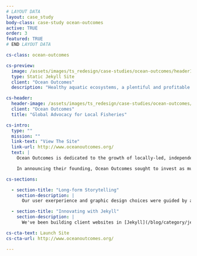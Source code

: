```yaml
---
# LAYOUT DATA
layout: case_study
body-class: case-study ocean-outcomes
active: TRUE
order: 3
featured: TRUE
# END LAYOUT DATA

cs-class: ocean-outcomes

cs-preview:
  image: /assets/images/ts_redesign/case-studies/ocean-outcomes/header1.jpg
  type: Static Jekyll Site
  client: "Ocean Outcomes"
  description: "Healthy aquatic ecosystems, a plentiful and profitable wild seafood supply, and thriving fishing communities."

cs-header:
  header-image: /assets/images/ts_redesign/case-studies/ocean-outcomes/header1.jpg
  client: "Ocean Outcomes"
  title: "Global Advocacy for Local Fisheries"

cs-intro:
  type: ""
  mission: ""
  link-text: "View The Site"
  link-url: http://www.oceanoutcomes.org/
  text: |
    Ocean Outcomes is dedicated to the growth of locally-led, independently-supported conservation projects that improve ocean fisheries. The organization grew out of the work of the [Wild Salmon Center's State of the Salmon program](http://thinkshout.com/work/fip-tracker/).

    In announcing their founding, Ocean Outcomes sought to invest as much of its digital communications budget as possible into design, user experience, and content strategy. They were hesitant to invest in a _heavy_ CMS. However, they did have a need for a multilingual content management solution.

cs-sections:

  - section-title: "Long-form Storytelling"
    section-description: |
      Our user exerperience and graphic design choices were guided by a strong interest in telling the compelling and highly-visual stories of fisheries conservation around the globe. Consequently, we chose to implement a ["flat design"](http://en.wikipedia.org/wiki/Flat_design) that allows imagery and content to stand for itself in a most digestible manner.

  - section-title: "Innovating with Jekyll"
    section-description: |
      We've been building client websites in [Jekyll](/blog/category/jekyll/) for quite a while now with great results. For this project, we introduced new deployment workflows built on top of [Travis CI](https://travis-ci.com/). We also successfully implemented translation management with Jekyll for the first time.

cs-cta-text: Launch Site
cs-cta-url: http://www.oceanoutcomes.org/

---
```

